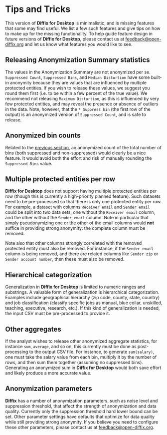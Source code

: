# Tips and Tricks

This version of __Diffix for Desktop__ is minimalistic, and is missing features that some may find useful. We list a few such features and give tips on how to make up for the missing functionality. To help guide feature design in future versions of __Diffix for Desktop__, please contact us at [feedback@open-diffix.org](mailto:feedback@open-diffix.org) and let us know what features you would like to see.

## Releasing Anonymization Summary statistics

The values in the Anonymization Summary are not anonymized per se. `Suppressed Count`,	`Suppressed Bins`, and	`Median Distortion` have some built-in anonymity because they are values that are influenced by multiple protected entities. If you wish to release these values, we suggest you round them first (i.e. to be within a few percent of the true value).  We recommend not releasing `Maximum Distortion`, as this is influenced by very few protected entities, and may reveal the presence or absence of outliers in the data. Note, however, that the `* Suppress bin` (the first row of the output) is an anonymized version of `Suppressed Count`, and is safe to release.

## Anonymized bin counts

Related to the [previous section](#releasing-anonymization-summary-statistics), an anonymized count of the total number of bins (both suppressed and non-suppressed) would clearly be a nice feature. It would avoid both the effort and risk of manually rounding the `Suppressed Bins` value.

## Multiple protected entities per row

__Diffix for Desktop__ does not support having multiple protected entities per row (though this is currently a high-priority planned feature). Such datasets need to be pre-processed so that there is only one protected entity per row. For example, a dataset with columns `Receiver email` and `Sender email` could be split into two data sets, one without the `Receiver email` column, and the other without the `Sender email` column. Note in particular that simply pseudonymizing one or the other of the email columns would **not** suffice in providing strong anonymity: the complete column must be removed.

Note also that other columns strongly correlated with the removed protected entity must also be removed. For instance, if the `Sender email` column is being removed, and there are related columns like `Sender zip` or `Sender account number`, then these must also be removed.

## Hierarchical categorization

Generalization in __Diffix for Desktop__ is limited to numeric ranges and substrings. A valuable form of generalization is hierarchical categorization. Examples include geographical hierarchy (zip code, county, state, country) and job classification (classify specific jobs as manual, blue collar, unskilled, teaching, executive, research, etc.). If this kind of generalization is needed, the input CSV must be pre-processed to provide it.

## Other aggregates

If the analyst wishes to release other anonymized aggregate statistics, for instance `sum`, `average`, and so on, this currently must be done as post-processing to the output CSV file. For instance, to generate `sum(salary)`, one must take the salary value from each bin, multiply it by the number of rows, and then sum them together (assuming no suppressed bins). Generating an anonymized sum in __Diffix for Desktop__ would both save effort and likely produce a more accurate value.

## Anonymization parameters

__Diffix__ has a number of anonymization parameters, such as noise level and suppression threshold, that affect the strength of anonymization and data quality. Currently only the suppression
threshold hard lower bound can be set. Other parameter settings have defaults that
optimize for data quality while still providing strong anonymity. If you believe you need to configure
these other parameters, please contact us at
[feedback@open-diffix.org](mailto:feedback@open-diffix.org).